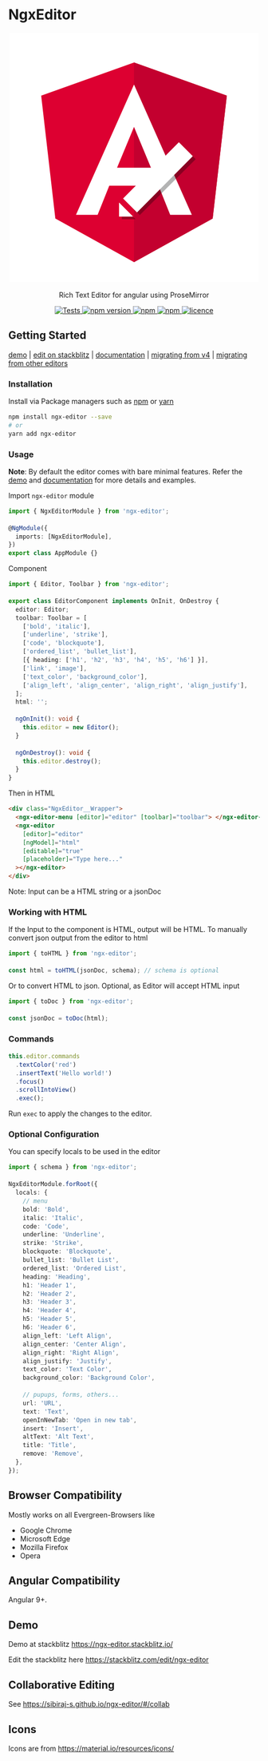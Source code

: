 # NgxEditor

<p align="center">
  <a href="https://github.com/sibiraj-s/ngx-editor">
   <img src="./ngx-editor.svg" alt="ngxEditor">
  </a>
</p>
<p align="center">Rich Text Editor for angular using ProseMirror</p>
<p align="center">
  <a href="https://travis-ci.org/sibiraj-s/ngx-editor">
    <img alt="Tests" src="https://github.com/sibiraj-s/ngx-editor/workflows/Tests/badge.svg">
  </a>
  <a href="https://www.npmjs.com/package/ngx-editor">
    <img alt="npm version" src="https://badgen.net/npm/v/ngx-editor">
  </a>
  <a href="https://www.npmjs.com/package/ngx-editor">
    <img alt="npm" src="https://badgen.net/npm/dm/ngx-editor">
  </a>
  <a href="https://www.npmjs.com/package/ngx-editor">
    <img alt="npm" src="https://badgen.net/npm/dt/ngx-editor">
  </a>
  <a href="https://github.com/sibiraj-s/ngx-editor/blob/master/LICENSE">
    <img alt="licence" src="https://badgen.net/npm/license/ngx-editor">
  </a>
</p>

## Getting Started

[demo] | [edit on stackblitz][stackblitz] | [documentation] | [migrating from v4][migration] | [migrating from other editors][migration]

### Installation

Install via Package managers such as [npm][npm] or [yarn][yarn]

```bash
npm install ngx-editor --save
# or
yarn add ngx-editor
```

### Usage

**Note**: By default the editor comes with bare minimal features. Refer the [demo](#demo) and [documentation] for more details and examples.

Import `ngx-editor` module

```ts
import { NgxEditorModule } from 'ngx-editor';

@NgModule({
  imports: [NgxEditorModule],
})
export class AppModule {}
```

Component

```ts
import { Editor, Toolbar } from 'ngx-editor';

export class EditorComponent implements OnInit, OnDestroy {
  editor: Editor;
  toolbar: Toolbar = [
    ['bold', 'italic'],
    ['underline', 'strike'],
    ['code', 'blockquote'],
    ['ordered_list', 'bullet_list'],
    [{ heading: ['h1', 'h2', 'h3', 'h4', 'h5', 'h6'] }],
    ['link', 'image'],
    ['text_color', 'background_color'],
    ['align_left', 'align_center', 'align_right', 'align_justify'],
  ];
  html: '';

  ngOnInit(): void {
    this.editor = new Editor();
  }

  ngOnDestroy(): void {
    this.editor.destroy();
  }
}
```

Then in HTML

```html
<div class="NgxEditor__Wrapper">
  <ngx-editor-menu [editor]="editor" [toolbar]="toolbar"> </ngx-editor-menu>
  <ngx-editor
    [editor]="editor"
    [ngModel]="html"
    [editable]="true"
    [placeholder]="Type here..."
  ></ngx-editor>
</div>
```

Note: Input can be a HTML string or a jsonDoc

### Working with HTML

If the Input to the component is HTML, output will be HTML. To manually convert json output from the editor to html

```ts
import { toHTML } from 'ngx-editor';

const html = toHTML(jsonDoc, schema); // schema is optional
```

Or to convert HTML to json. Optional, as Editor will accept HTML input

```ts
import { toDoc } from 'ngx-editor';

const jsonDoc = toDoc(html);
```

### Commands

```ts
this.editor.commands
  .textColor('red')
  .insertText('Hello world!')
  .focus()
  .scrollIntoView()
  .exec();
```

Run `exec` to apply the changes to the editor.

### Optional Configuration

You can specify locals to be used in the editor

```ts
import { schema } from 'ngx-editor';

NgxEditorModule.forRoot({
  locals: {
    // menu
    bold: 'Bold',
    italic: 'Italic',
    code: 'Code',
    underline: 'Underline',
    strike: 'Strike',
    blockquote: 'Blockquote',
    bullet_list: 'Bullet List',
    ordered_list: 'Ordered List',
    heading: 'Heading',
    h1: 'Header 1',
    h2: 'Header 2',
    h3: 'Header 3',
    h4: 'Header 4',
    h5: 'Header 5',
    h6: 'Header 6',
    align_left: 'Left Align',
    align_center: 'Center Align',
    align_right: 'Right Align',
    align_justify: 'Justify',
    text_color: 'Text Color',
    background_color: 'Background Color',

    // pupups, forms, others...
    url: 'URL',
    text: 'Text',
    openInNewTab: 'Open in new tab',
    insert: 'Insert',
    altText: 'Alt Text',
    title: 'Title',
    remove: 'Remove',
  },
});
```

## Browser Compatibility

Mostly works on all Evergreen-Browsers like

- Google Chrome
- Microsoft Edge
- Mozilla Firefox
- Opera

## Angular Compatibility

Angular 9+.

## Demo

Demo at stackblitz https://ngx-editor.stackblitz.io/

Edit the stackblitz here https://stackblitz.com/edit/ngx-editor

## Collaborative Editing

See https://sibiraj-s.github.io/ngx-editor/#/collab

## Icons

Icons are from https://material.io/resources/icons/

[npm]: https://www.npmjs.com/
[yarn]: https://yarnpkg.com/lang/en/
[documentation]: https://sibiraj-s.github.io/ngx-editor
[demo]: https://ngx-editor.stackblitz.io/
[stackblitz]: https://stackblitz.com/edit/ngx-editor
[migration]: https://sibiraj-s.github.io/ngx-editor/#/migration

